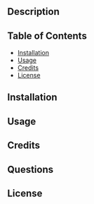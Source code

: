 
  # 
  
  ## Description
  

  ## Table of Contents
  - [Installation](#installation)
  - [Usage](#usage)
  - [Credits](#credits)
  - [License](#license)

  ## Installation
  

  ## Usage
  

  ## Credits
  

  ## Questions
  
  

  ## License
  
  
